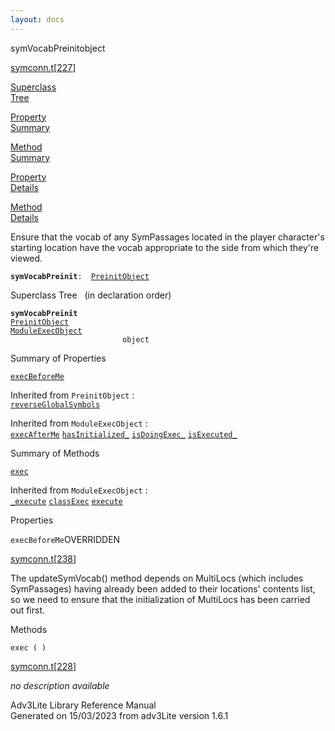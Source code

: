 ```yaml
---
layout: docs
---
```

<span class="title">symVocabPreinit</span><span class="type">object</span>

[symconn.t](../file/symconn.t.html)\[[227](../source/symconn.t.html#227)\]

[Superclass  
Tree](#_SuperClassTree_)

[Property  
Summary](#_PropSummary_)

[Method  
Summary](#_MethodSummary_)

[Property  
Details](#_Properties_)

[Method  
Details](#_Methods_)



Ensure that the vocab of any SymPassages located in the player
character's starting location have the vocab appropriate to the side
from which they're viewed.

**`symVocabPreinit`**` :   `[`PreinitObject`](../object/PreinitObject.html)



<span id="_SuperClassTree_"></span>



<span class="hdln">Superclass Tree</span>   (in declaration order)



**`symVocabPreinit`**  
[`PreinitObject`](../object/PreinitObject.html)  
[`ModuleExecObject`](../object/ModuleExecObject.html)  
`                         object`  
<span id="_PropSummary_"></span>



<span class="hdln">Summary of Properties</span>  



[`execBeforeMe`](#execBeforeMe)

Inherited from `PreinitObject` :  
[`reverseGlobalSymbols`](../object/PreinitObject.html#reverseGlobalSymbols)

Inherited from `ModuleExecObject` :  
[`execAfterMe`](../object/ModuleExecObject.html#execAfterMe) [`hasInitialized_`](../object/ModuleExecObject.html#hasInitialized_) [`isDoingExec_`](../object/ModuleExecObject.html#isDoingExec_) [`isExecuted_`](../object/ModuleExecObject.html#isExecuted_)

<span id="_MethodSummary_"></span>



<span class="hdln">Summary of Methods</span>  



[`exec`](#exec)



Inherited from `ModuleExecObject` :  
[`_execute`](../object/ModuleExecObject.html#_execute) [`classExec`](../object/ModuleExecObject.html#classExec) [`execute`](../object/ModuleExecObject.html#execute)

<span id="_Properties_"></span>



<span class="hdln">Properties</span>  



<span id="execBeforeMe"></span>

`execBeforeMe`<span class="rem">OVERRIDDEN</span>

[symconn.t](../file/symconn.t.html)\[[238](../source/symconn.t.html#238)\]



The updateSymVocab() method depends on MultiLocs (which includes
SymPassages) having already been added to their locations' contents
list, so we need to ensure that the initialization of MultiLocs has been
carried out first.



<span id="_Methods_"></span>



<span class="hdln">Methods</span>  



<span id="exec"></span>

`exec ( )`

[symconn.t](../file/symconn.t.html)\[[228](../source/symconn.t.html#228)\]



*no description available*





Adv3Lite Library Reference Manual  
Generated on 15/03/2023 from adv3Lite version 1.6.1


